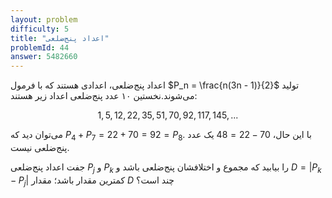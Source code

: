 ```yaml
---
layout: problem
difficulty: 5
title: "اعداد پنج‌ضلعی‌"
problemId: 44
answer: 5482660
---
```


اعداد پنج‌ضلعی، اعدادی هستند که با فرمول
$P_n = \frac{n(3n - 1)}{2}$
تولید می‌شوند.نخستین ۱۰ عدد پنج‌ضلعی اعداد زیر هستند:

$$
1, 5, 12, 22, 35, 51, 70, 92, 117, 145, ...
$$

می‌توان دید که 
$P_4 + P_7 = 22 + 70 = 92 = P_8$.
با این حال، 
$70 - 22 = 48$
یک عدد پنج‌ضلعی نیست.

جفت اعداد پنج‌ضلعی 
$P_j$
و
$P_k$
را بیابید که مجموع و اختلافشان پنج‌ضلعی باشد و 
$D = |P_k - P_j|$
کمترین مقدار باشد؛ مقدار
$D$
چند است؟

